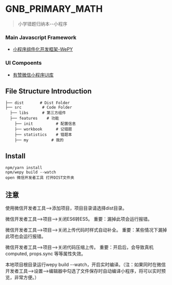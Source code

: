 # GNB_PRIMARY_MATH
> 小学错题归纳本--小程序
### Main Javascript Framework
-	[小程序组件化开发框架-WePY](https://tencent.github.io/wepy/document.html#/)
### UI Compoents
-	[有赞微信小程序UI库](https://github.com/youzan/zanui-weapp)
## File Structure Introduction
```
├── dist       # Dist Folder
├── src         # Code Folder
  ├── libs      # 第三方组件
  ├── features    # 功能
    ├── init          # 配置信息
    ├── workbook      # 记错题
    ├── statistics    # 错题本
    ├── my          # 我的
```
## Install
```
npm/yarn install
npm/wepy build --watch
open 微信开发者工具 打开DIST文件夹
```
## 注意
使用微信开发者工具-->添加项目，项目目录请选择dist目录。

微信开发者工具-->项目-->关闭ES6转ES5。 重要：漏掉此项会运行报错。

微信开发者工具-->项目-->关闭上传代码时样式自动补全。 重要：某些情况下漏掉此项也会运行报错。

微信开发者工具-->项目-->关闭代码压缩上传。 重要：开启后，会导致真机computed, props.sync 等等属性失效。

本地项目根目录运行wepy build --watch，开启实时编译。（注：如果同时在微信开发者工具-->设置-->编辑器中勾选了文件保存时自动编译小程序，将可以实时预览，非常方便。）
